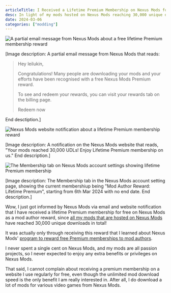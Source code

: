 ```yaml
---
articleTitle: I Received a Lifetime Premium Membership on Nexus Mods for Free
desc: In light of my mods hosted on Nexus Mods reaching 30,000 unique downloads, I was rewarded a free lifetime Premium membership on Nexus Mods.
date: 2024-03-06
categories: ["modding"]
---
```


![A partial email message from Nexus Mods about a free lifetime Premium membership reward](/assets/images/posts/nexusmods-lifetime-premium/thunderbird-2024-03-06-20-45-36-381.avif)

[Image description: A partial email message from Nexus Mods that reads:

> Hey leilukin,
>
> Congratulations! Many people are downloading your mods and your efforts have been recognised with a free Nexus Mods Premium reward.
>
> To see and redeem your rewards, you can visit your rewards tab on the billing page.
>
> Redeem now

End desctiption.]

![Nexus Mods website notification about a lifetime Premium membership reward](/assets/images/posts/nexusmods-lifetime-premium/Screenshot-2024-03-06-at-20-49-26-Nexus-Mods-Home.avif)

[Image description: A notification on the Nexus Mods website that reads, "Your mods reached 30,000 UDLs! Enjoy Lifetime Premium membership on us." End description.]

![The Membership tab on Nexus Mods account settings showing lifetime Premium membership](/assets/images/posts/nexusmods-lifetime-premium/Screenshot-2024-03-06-at-20-52-27-Nexus-Mods-Users.avif)

[Image description: The Membership tab in the Nexus Mods account setting page, showing the current membershiup being "Mod Author Reward: Lifetime Premium", starting from 6th Mar 2024 with no end date. End description.]

Wow, I just got informed by Nexus Mods via email and website notification that I have received a lifetime Premium membership for free on Nexus Mods as a mod author reward, since [all my mods that are hosted on Nexus Mods](https://www.nexusmods.com/users/3041255?tab=user+files) have reached 30,000 unique downloads in total!

It was actually only through receiving this reward that I learned about Nexus Mods' [program to reward free Premium memberships to mod authors](https://www.nexusmods.com/news/14933).

I never spent a single cent on Nexus Mods, and my mods are all passion projects, so I never expected to enjoy any extra benefits or privileges on Nexus Mods.

That said, I cannot complain about receiving a premium membership on a website I use regularly for free, even though the unlimited mod download speed is the only benefit I am really interested in. After all, I do download a lot of mods for various video games from Nexus Mods.
